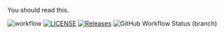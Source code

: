 You should read this.



![workflow](https://github.com/MilanFly/sem/actions/workflows/main.yml/badge.svg)
[![LICENSE](https://img.shields.io/github/license/MilanFly/sem.svg?style=flat-square)](https://github.com/MilanFly/sem/blob/master/LICENSE)
[![Releases](https://img.shields.io/github/release/MilanFly/sem/all.svg?style=flat-square)](https://github.com/MilanFly/sem/releases)
![GitHub Workflow Status (branch)](https://img.shields.io/github/workflow/status/MilanFly/sem/Workflow-for-hello-world-app/develop?style=flat-square)